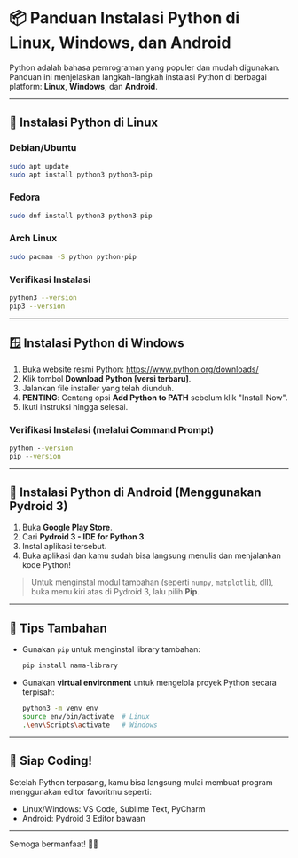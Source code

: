 # 📦 Panduan Instalasi Python di Linux, Windows, dan Android

Python adalah bahasa pemrograman yang populer dan mudah digunakan. Panduan ini menjelaskan langkah-langkah instalasi Python di berbagai platform: **Linux**, **Windows**, dan **Android**.

---

## 🐧 Instalasi Python di Linux

### Debian/Ubuntu
```bash
sudo apt update
sudo apt install python3 python3-pip
```

### Fedora
```bash
sudo dnf install python3 python3-pip
```

### Arch Linux
```bash
sudo pacman -S python python-pip
```

### Verifikasi Instalasi
```bash
python3 --version
pip3 --version
```

---

## 🪟 Instalasi Python di Windows

1. Buka website resmi Python: https://www.python.org/downloads/
2. Klik tombol **Download Python [versi terbaru]**.
3. Jalankan file installer yang telah diunduh.
4. **PENTING**: Centang opsi **Add Python to PATH** sebelum klik "Install Now".
5. Ikuti instruksi hingga selesai.

### Verifikasi Instalasi (melalui Command Prompt)
```cmd
python --version
pip --version
```

---

## 📱 Instalasi Python di Android (Menggunakan Pydroid 3)

1. Buka **Google Play Store**.
2. Cari **Pydroid 3 - IDE for Python 3**.
3. Instal aplikasi tersebut.
4. Buka aplikasi dan kamu sudah bisa langsung menulis dan menjalankan kode Python!

> Untuk menginstal modul tambahan (seperti `numpy`, `matplotlib`, dll), buka menu kiri atas di Pydroid 3, lalu pilih **Pip**.

---

## 📌 Tips Tambahan

- Gunakan `pip` untuk menginstal library tambahan:
  ```bash
  pip install nama-library
  ```
- Gunakan **virtual environment** untuk mengelola proyek Python secara terpisah:
  ```bash
  python3 -m venv env
  source env/bin/activate  # Linux
  .\env\Scripts\activate   # Windows
  ```

---

## 🚀 Siap Coding!

Setelah Python terpasang, kamu bisa langsung mulai membuat program menggunakan editor favoritmu seperti:
- Linux/Windows: VS Code, Sublime Text, PyCharm
- Android: Pydroid 3 Editor bawaan

---

Semoga bermanfaat! 🐍✨

